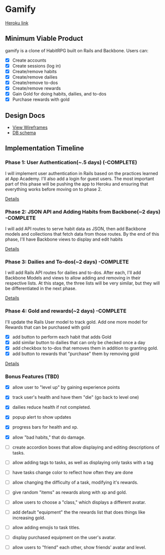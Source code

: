 # Gamify

[Heroku link][heroku]

[heroku]: https://gamify.herokuapp.com/

## Minimum Viable Product
gamify is a clone of HabitRPG built on Rails and Backbone. Users can:

- [x] Create accounts
- [x] Create sessions (log in)
- [x] Create/remove habits
- [x] Create/remove dailies
- [x] Create/remove to-dos
- [x] Create/remove rewards
- [x] Gain Gold for doing habits, dailies, and to-dos
- [x] Purchase rewards with gold

## Design Docs
* [View Wireframes][views]
* [DB schema][schema]

[views]: ./docs/views.md
[schema]: ./docs/schema.md

## Implementation Timeline

### Phase 1: User Authentication(~.5 days) (-COMPLETE)
I will implement user authentication in Rails based on the practices learned at
App Academy. I'll also add a login for guest users. The most important part of this
phase will be pushing the app to Heroku and ensuring that everything works
before moving on to phase 2.

[Details][phase-one]

### Phase 2: JSON API and Adding Habits from Backbone(~2 days) -COMPLETE
I will add API routes to serve habit data as JSON, then add Backbone
models and collections that fetch data from those routes. By the end of this
phase, I'll have Backbone views to display and edit habits

[Details][phase-two]

### Phase 3: Dailies and To-dos(~2 days) -COMPLETE
I will add Rails API routes for dailies and to-dos. After each, I'll add Backbone Models and views to allow adding and removing in their respective lists. At this stage, the three lists will be very similar, but they will be differentiated in the next phase.

[Details][phase-three]

### Phase 4: Gold and rewards(~2 days) -COMPLETE
I'll update the Rails User model to track gold. Add one more model for Rewards that can be purchased with gold
- [x] add button to perform each habit that adds Gold
- [x] add similar button to dailies that can only be checked once a day
- [x] add checkbox to to-dos that removes them in addition to granting gold.
- [x] add button to rewards that "purchase" them by removing gold

[Details][phase-four]

### Bonus Features (TBD)
- [x] allow user to "level up" by gaining experience points
- [x] track user's health and have them "die" (go back to level one)
- [x] dailies reduce health if not completed.
- [x] popup alert to show updates
- [x] progress bars for health and xp.
- [x] allow "bad habits," that do damage.
- [ ] create accordion boxes that allow displaying and editing descriptions of tasks.
- [ ] allow adding tags to tasks, as well as displaying only tasks with a tag
- [ ] have tasks change color to reflect how often they are done
- [ ] allow changing the difficulty of a task, modifying it's rewards.
- [ ] give random "items" as rewards along with xp and gold.
- [ ] allow users to choose a "class," which displays a different avatar.
- [ ] add default "equipment" the the rewards list that does things like increasing gold.
- [ ] allow adding emojis to task titles.
- [ ] display purchased equipment on the user's avatar.
- [ ] allow users to "friend" each other, show friends' avatar and level.


[phase-one]: ./docs/phases/phase1.md
[phase-two]: ./docs/phases/phase2.md
[phase-three]: ./docs/phases/phase3.md
[phase-four]: ./docs/phases/phase4.md
